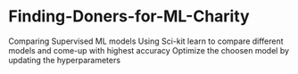 # Finding-Doners-for-ML-Charity
Comparing Supervised ML models 
Using Sci-kit learn to compare different models and come-up with highest accuracy 
Optimize the choosen model by updating the hyperparameters 
